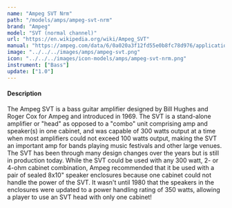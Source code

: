 ```yaml
---
name: "Ampeg SVT Nrm"
path: "/models/amps/ampeg-svt-nrm"
brand: "Ampeg"
model: "SVT (normal channel)"
url: "https://en.wikipedia.org/wiki/Ampeg_SVT"
manual: "https://ampeg.com/data/6/0a020a3f12fd55e0b8fc78d976/application/pdf/Owner%E2%80%99s%20Manual%20-%20English%20.pdf"
image: "../../../images/amps/ampeg-svt.png"
icon: "../../../images/icon-models/amps/ampeg-svt-nrm.png"
instrument: ["Bass"]
update: ["1.0"]
---
```


#### Description
The Ampeg SVT is a bass guitar amplifier designed by Bill Hughes and Roger Cox for Ampeg and introduced in 1969. The SVT is a stand-alone amplifier or "head" as opposed to a "combo" unit comprising amp and speaker(s) in one cabinet, and was capable of 300 watts output at a time when most amplifiers could not exceed 100 watts output, making the SVT an important amp for bands playing music festivals and other large venues. The SVT has been through many design changes over the years but is still in production today. While the SVT could be used with any 300 watt, 2- or 4-ohm cabinet combination, Ampeg recommended that it be used with a pair of sealed 8x10" speaker enclosures because one cabinet could not handle the power of the SVT. It wasn't until 1980 that the speakers in the enclosures were updated to a power handling rating of 350 watts, allowing a player to use an SVT head with only one cabinet!
